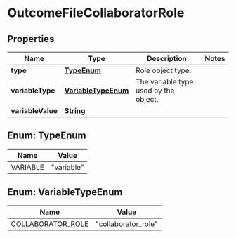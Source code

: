 

# OutcomeFileCollaboratorRole


## Properties

| Name | Type | Description | Notes |
|------------ | ------------- | ------------- | -------------|
|**type** | [**TypeEnum**](#TypeEnum) | Role object type.  |  |
|**variableType** | [**VariableTypeEnum**](#VariableTypeEnum) | The variable type used by the object.  |  |
|**variableValue** | [**String**](String.md) |  |  |



## Enum: TypeEnum

| Name | Value |
|---- | -----|
| VARIABLE | &quot;variable&quot; |



## Enum: VariableTypeEnum

| Name | Value |
|---- | -----|
| COLLABORATOR_ROLE | &quot;collaborator_role&quot; |



